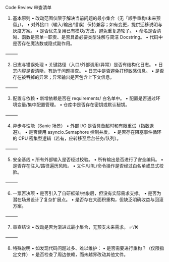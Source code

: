 Code Review 审查清单

1. 基本原则
	•	改动范围仅限于解决当前问题的最小集合（无「顺手重构/未来预留」）。
	•	对外接口（输入/输出/错误）保持兼容；如有变更，提供迁移说明与灰度方案。
	•	是否优先复用已有模块/方法，避免重复造轮子。
	•	命名是否清晰、函数是否单一职责、是否具备必要类型注解与简洁 Docstring。
	•	代码中是否存在魔法数或隐式副作用。

⸻

2. 日志与错误处理
	•	关键路径（入口/外部调用/异常）是否有结构化日志。
	•	日志内容是否清晰，有助于问题排查。
	•	日志中是否避免打印敏感信息。
	•	是否存在被吞掉的异常；异常输出是否包含上下文信息。

⸻

3. 配置与依赖
	•	新增依赖是否在 requirements/ 白名单中。
	•	配置是否通过环境变量/集中配置管理。
	•	仓库中是否存在密钥或默认秘钥。

⸻

4. 异步与性能（Sanic 场景）
	•	外部 I/O 是否具备超时和有限重试（指数退避）。
	•	是否使用 asyncio.Semaphore 控制并发。
	•	是否存在阻塞事件循环的 CPU 密集型逻辑（若有，应转移至后台任务/队列）。

⸻

5. 安全基线
	•	所有外部输入是否经过校验。
	•	所有输出是否进行了安全编码。
	•	是否存在注入/路径遍历风险。
	•	文件/URL/命令操作是否经过白名单或显式校验。

⸻

6. 一票否决项
	•	是否引入了自研框架/抽象层，但没有实际需求支撑。
	•	是否为潜在场景设计了复杂扩展点。
	•	是否存在大面积重构，但缺乏明确收益与回滚方案。

⸻

7. 审查结论
	•	改动是否为渐进式最小集合，无预支未来需求。 ✅/❌

⸻

8. 特殊说明
	•	如发现代码问题过多、难以维护：
	•	是否需要进行重构？（仅限指定文件）
	•	是否检查了周边依赖，而未越界改动其他文件。
